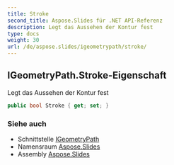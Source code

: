 ```yaml
---
title: Stroke
second_title: Aspose.Slides für .NET API-Referenz
description: Legt das Aussehen der Kontur fest
type: docs
weight: 30
url: /de/aspose.slides/igeometrypath/stroke/
---
```


## IGeometryPath.Stroke-Eigenschaft

Legt das Aussehen der Kontur fest

```csharp
public bool Stroke { get; set; }
```

### Siehe auch

* Schnittstelle [IGeometryPath](../../igeometrypath)
* Namensraum [Aspose.Slides](../../igeometrypath)
* Assembly [Aspose.Slides](../../../)

<!-- DO NOT EDIT: generiert von xmldocmd für Aspose.Slides.dll -->